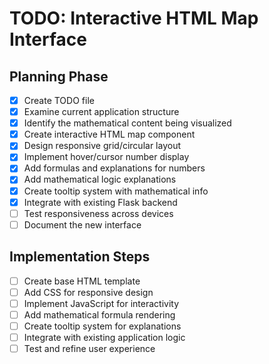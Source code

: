 # TODO: Interactive HTML Map Interface

## Planning Phase
- [x] Create TODO file
- [x] Examine current application structure
- [x] Identify the mathematical content being visualized
- [x] Create interactive HTML map component
- [x] Design responsive grid/circular layout
- [x] Implement hover/cursor number display
- [x] Add formulas and explanations for numbers
- [x] Add mathematical logic explanations
- [x] Create tooltip system with mathematical info
- [x] Integrate with existing Flask backend
- [ ] Test responsiveness across devices
- [ ] Document the new interface

## Implementation Steps
- [ ] Create base HTML template
- [ ] Add CSS for responsive design
- [ ] Implement JavaScript for interactivity
- [ ] Add mathematical formula rendering
- [ ] Create tooltip system for explanations
- [ ] Integrate with existing application logic
- [ ] Test and refine user experience
